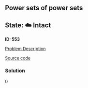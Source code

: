 ## Power sets of power sets

## State: :cloud: **Intact**

**ID: 553**

[Problem Description](https://projecteuler.net/problem=553)

[Source code](main.cpp)

### Solution
0